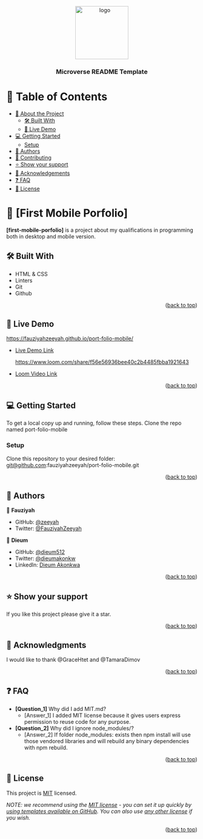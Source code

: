 <a name="readme-top"></a>

<div align="center">
  <img src="murple_logo.png" alt="logo" width="140"  height="auto" />
  <br/>

  <h3><b>Microverse README Template</b></h3>

</div>

# 📗 Table of Contents

- [📖 About the Project](#about-project)
  - [🛠 Built With](#built-with)
  - [🚀 Live Demo](#live-demo)
- [💻 Getting Started](#getting-started)
  - [Setup](#setup)
- [👥 Authors](#authors)
- [🤝 Contributing](#contributing)
- [⭐️ Show your support](#support)
- [🙏 Acknowledgements](#acknowledgements)
- [❓ FAQ](#faq)
- [📝 License](#license)

# 📖 [First Mobile Porfolio] <a name="about-project"></a>

**[first-mobile-porfolio]** is a project about my qualifications in programming both in desktop and mobile version.

## 🛠 Built With <a name="built-with"></a>

- HTML & CSS
- Linters
- Git
- Github

<p align="right">(<a href="#readme-top">back to top</a>)</p>

## 🚀 Live Demo <a name="live-demo"></a>

  https://fauziyahzeeyah.github.io/port-folio-mobile/

- [Live Demo Link]( https://fauziyahzeeyah.github.io/port-folio-mobile/)

  https://www.loom.com/share/f56e56936bee40c2b4485fbba1921643

- [Loom Video Link](https://www.loom.com/share/f56e56936bee40c2b4485fbba1921643)

<p align="right">(<a href="#readme-top">back to top</a>)</p>

## 💻 Getting Started <a name="getting-started"></a>

To get a local copy up and running, follow these steps.
Clone the repo named port-folio-mobile

### Setup

Clone this repository to your desired folder:
git@github.com:fauziyahzeeyah/port-folio-mobile.git

<p align="right">(<a href="#readme-top">back to top</a>)</p>

## 👥 Authors <a name="authors"></a>

👤 **Fauziyah**

- GitHub: [@zeeyah](https://github.com/fauziyahzeeyah)
- Twitter: [@FauziyahZeeyah](https://twitter.com/FauziyahZeeyah?t=5x4tHwdJG62bloZ3QehDcw&s=08)

👤 **Dieum**

- GitHub: [@dieum512](https://github.com/dieum512/)
- Twitter: [@dieumakonkw](https://twitter.com/dieumakonkw)
- LinkedIn: [Dieum Akonkwa](https://www.linkedin.com/in/dieum-akonkwa-7981b924b/)

<p align="right">(<a href="#readme-top">back to top</a>)</p>

## ⭐️ Show your support <a name="support"></a>

If you like this project please give it a star.

<p align="right">(<a href="#readme-top">back to top</a>)</p>

## 🙏 Acknowledgments <a name="acknowledgements"></a>

I would like to thank @GraceHtet and @TamaraDimov

<p align="right">(<a href="#readme-top">back to top</a>)</p>

## ❓ FAQ <a name="faq"></a>

- **[Question_1]**
  Why did I add MIT.md?
  - [Answer_1]
    I added MIT license because it gives users express permission to reuse code for any purpose.
- **[Question_2]**
  Why did I ignore node_modules/?
  - [Answer_2]
    If folder node_modules: exists then npm install will use those vendored libraries and will rebuild any binary dependencies with npm rebuild.

<p align="right">(<a href="#readme-top">back to top</a>)</p>

<!-- LICENSE -->

## 📝 License <a name="license"></a>

This project is [MIT](./LICENSE) licensed.

_NOTE: we recommend using the [MIT license](https://choosealicense.com/licenses/mit/) - you can set it up quickly by [using templates available on GitHub](https://docs.github.com/en/communities/setting-up-your-project-for-healthy-contributions/adding-a-license-to-a-repository). You can also use [any other license](https://choosealicense.com/licenses/) if you wish._

<p align="right">(<a href="#readme-top">back to top</a>)</p>
